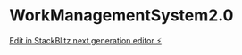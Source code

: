 # WorkManagementSystem2.0

[Edit in StackBlitz next generation editor ⚡️](https://stackblitz.com/~/github.com/JoelHJames1/WorkManagementSystem2.0)